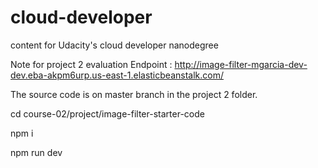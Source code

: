# cloud-developer
content for Udacity's cloud developer nanodegree

Note for project 2 evaluation
Endpoint : http://image-filter-mgarcia-dev-dev.eba-akpm6urp.us-east-1.elasticbeanstalk.com/

The source code is on master branch in the project 2 folder.

cd course-02/project/image-filter-starter-code

npm i

npm run dev
